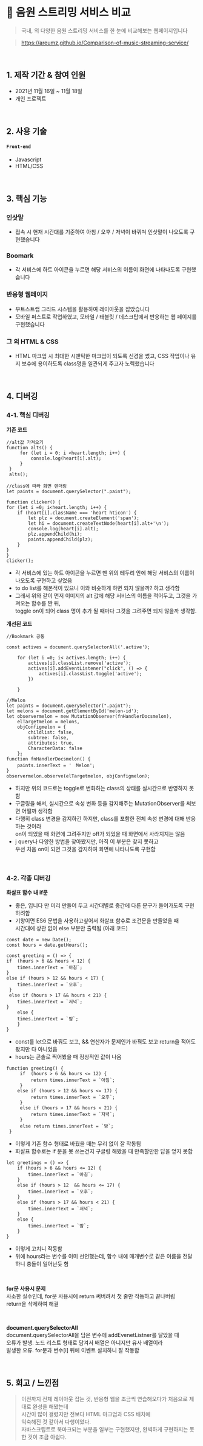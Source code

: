 # :pushpin: 음원 스트리밍 서비스 비교
>국내, 외 다양한 음원 스트리밍 서비스를 한 눈에 비교해보는 웹페이지입니다

>https://areumz.github.io/Comparison-of-music-streaming-service/

</br>

## 1. 제작 기간 & 참여 인원
- 2021년 11월 16일 ~ 11월 18일
- 개인 프로젝트

</br>

## 2. 사용 기술
#### `Front-end`
  - Javascript
  - HTML/CSS

</br>

## 3. 핵심 기능

### 인삿말
- 접속 시 현재 시간대를 기준하여 아침 / 오후 / 저녁이 바뀌며 인삿말이 나오도록 구현했습니다

### Boomark
- 각 서비스에 하트 아이콘을 누르면 해당 서비스의 이름이 화면에 나타나도록
구현했습니다

### 반응형 웹페이지
- 부트스트랩 그리드 시스템을 활용하여 레이아웃을 잡았습니다
- 모바일 퍼스트로 작업하였고, 모바일 / 태블릿 / 데스크탑에서 반응하는 웹 페이지를 구현했습니다

### 그 외 HTML & CSS
- HTML 마크업 시 최대한 시맨틱한 마크업이 되도록 신경을 썼고,
CSS 작업이나 유지 보수에 용이하도록 class명을 일관되게 주고자 노력했습니다

</br>

## 4. 디버깅
### 4-1. 핵심 디버깅

**기존 코드**

```
//alt값 가져오기
function alts() {
     for (let i = 0; i <heart.length; i++) {
         console.log(heart[i].alt);
     }
 }
 alts();

//class에 따라 화면 렌더링
let paints = document.querySelector(".paint");

function clicker() {
for (let i =0; i<heart.length; i++) {
    if (heart[i].className === 'heart hticon') {
        let plz = document.createElement('span');
        let hi = document.createTextNode(heart[i].alt+'\n');
        console.log(heart[i].alt);
        plz.appendChild(hi);
        paints.appendChild(plz);
    }
}
}
clicker();
```

- 각 서비스에 있는 하트 아이콘을 누르면 맨 위의 테두리 안에 해당 서비스의 이름이 나오도록 구현하고 싶었음
- to do list를 해본적이 있으니 이와 비슷하게 하면 되지 않을까? 하고 생각함
- 그래서 위와 같이 먼저 이미지의 alt 값에 해당 서비스의 이름을 적어두고, 그것을 가져오는 함수를 짠 뒤,<br/>
toggle on이 되어 class 명이 추가 될 때마다 그것을 그려주면 되지 않을까 생각함.

**개선된 코드**

```
//Bookmark 공통

const actives = document.querySelectorAll('.active');

    for (let i =0; i< actives.length; i++) {
        actives[i].classList.remove('active');
        actives[i].addEventListener("click", () => {
            actives[i].classList.toggle('active');
        })
        
    }

//Melon
let paints = document.querySelector(".paint");
let melons = document.getElementById('melon-id');
let observermelon = new MutationObserver(fnHandlerDocsmelon),
    elTargetmelon = melons,
    objConfigmelon = {
        childlist: false,
        subtree: false,
        attributes: true,
        CharacterData: false
    };
function fnHandlerDocsmelon() {
    paints.innerText = '　Melon';
}
observermelon.observe(elTargetmelon, objConfigmelon);
```

- 하지만 위의 코드로는 toggle로 변화하는 class의 상태를 실시간으로 반영하지 못함
- 구글링을 해서, 실시간으로 속성 변화 등을 감지해주는 MutationObserver를 써보면 어떨까 생각함
- 다행히 class 변경을 감지하긴 하지만, class를 포함한 전체 속성 변경에 대해 반응하는 것이라<br/>on이 되었을 때 화면에 그려주지만 off가 되었을 때 화면에서 사라지지는 않음<br/>
- j query나 다양한 방법을 찾아봤지만, 아직 이 부분은 찾지 못하고<br/>우선 처음 on이 되면 그것을 감지하여 화면에 나타나도록 구현함

</br>


### 4-2. 각종 디버깅
**화살표 함수 내 if문**

- 좋은, 입니다 만 미리 만들어 두고 시간대별로 중간에 다른 문구가 들어가도록 구현하려함
- 기왕이면 ES6 문법을 사용하고싶어서 화살표 함수로 조건문을 만들었을 때<br/>
시간대에 상관 없이 else 부분만 출력됨 (아래 코드)

```
const date = new Date();
const hours = date.getHours();

const greeting = () => {
if  (hours > 6 && hours < 12) {
    times.innerText = `아침`;
}
else if (hours > 12 && hours < 17) {
    times.innerText = `오후`;
 }
 else if (hours > 17 && hours < 21) {
    times.innerText = `저녁`;
}
    else {
    times.innerText = `밤`;
    }
}
```

- const를 let으로 바꿔도 보고, && 연산자가 문제인가 바꿔도 보고 return을 적어도 봤지만
다 아니었음
- hours는 콘솔로 찍어봤을 때 정상적인 값이 나옴

```
function greeting() {
     if  (hours > 6 && hours <= 12) {
         return times.innerText = `아침`;
     }
    else if (hours > 12 && hours <= 17) {
         return times.innerText = `오후`;
     }
     else if (hours > 17 && hours < 21) {
         return times.innerText = `저녁`;
     }
     else return times.innerText = `밤`;
 }
```

- 이렇게 기존 함수 형태로 바꿨을 때는 무리 없이 잘 작동됨
- 화살표 함수로는 if 문을 못 쓰는건지 구글링 해봤을 때 만족할만한 답을 얻지 못함

```
let greetings = () => {
    if (hours > 6 && hours <= 12) {
        times.innerText = `아침`;
    }
    else if (hours > 12  && hours <= 17) {
        times.innerText = `오후`;
    }
    else if (hours > 17 && hours < 21) {
        times.innerText = `저녁`;
    }
    else {
        times.innerText = `밤`;
    }
}
```
- 이렇게 고치니 작동함
- 위에 hours라는 변수를 이미 선언했는데, 함수 내에 매개변수로 같은 이름을 전달하니
충돌이 일어난듯 함
    
</br>

**for문 사용시 문제**  
사소한 실수인데, for문 사용시에 return 써버려서 첫 줄만 작동하고 끝나버림<br/>
return을 삭제하여 해결
    
</br>

**document.querySelectorAll**  
document.querySelectorAll을 담은 변수에 addEvenetListner를 달았을 때<br/>
오류가 발생. 노드 리스트 형태로 담겨서 배열은 아니지만 유사 배열이라<br/>
발생한 오류. for문과 변수[i] 뒤에 이벤트 설치하니 잘 작동함

    
</br>

## 5. 회고 / 느낀점
> 이전까지 전체 레이아웃 잡는 것, 반응형 웹을 조금씩 연습해오다가 처음으로 제대로 완성을 해봤는데<br/>시간이 많이 걸렸지만 전보다 HTML 마크업과 CSS 배치에<br/>익숙해진 것 같아서 다행이었다. <br/>
자바스크립트로 북마크되는 부분을 일부는 구현했지만, 완벽하게 구현하지는 못한 것이 조금 아쉽다.

